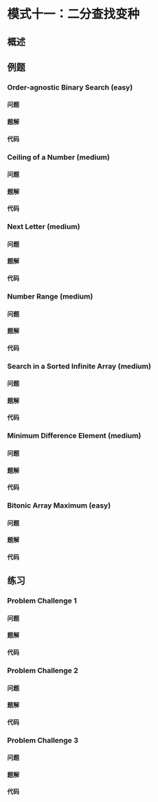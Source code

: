 # 模式十一：二分查找变种

## 概述


## 例题

### Order-agnostic Binary Search (easy)

#### 问题

#### 题解

#### 代码

### Ceiling of a Number (medium)

#### 问题

#### 题解

#### 代码

### Next Letter (medium)

#### 问题

#### 题解

#### 代码

### Number Range (medium)

#### 问题

#### 题解

#### 代码

### Search in a Sorted Infinite Array (medium)

#### 问题

#### 题解

#### 代码

### Minimum Difference Element (medium)

#### 问题

#### 题解

#### 代码

### Bitonic Array Maximum (easy)

#### 问题

#### 题解

#### 代码

## 练习

### Problem Challenge 1

#### 问题

#### 题解

#### 代码

### Problem Challenge 2

#### 问题

#### 题解

#### 代码

### Problem Challenge 3

#### 问题

#### 题解

#### 代码
